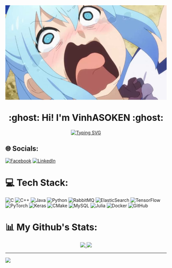 <picture>
    <img align="center" src="assert/1d3b5765d96ace1858acf843b1f9d13f.png" alt="Header Img">
</picture>

<h1 align="center">
  :ghost:	 Hi! I'm VinhASOKEN :ghost:	
</h1>

<p align="center">
<a href="https://git.io/typing-svg"><img align="center" src="https://readme-typing-svg.demolab.com?font=Fira+Code&pause=1000&center=true&vCenter=true&width=550&height=70&lines=I'm+an+AI+Engineer.+Nice+to+meet+you.+%F0%9F%90%B3" alt="Typing SVG" /></a>
</p>

## 🌐 Socials:
[![Facebook](https://img.shields.io/badge/Facebook-%231877F2.svg?logo=Facebook&logoColor=white)](https://facebook.com/profile.php?id=100012800838748) [![LinkedIn](https://img.shields.io/badge/LinkedIn-%230077B5.svg?logo=linkedin&logoColor=white)](https://linkedin.com/in/vinh-nguyen-thanh-393547324) 

# 💻 Tech Stack:
![C](https://img.shields.io/badge/c-%2300599C.svg?style=for-the-badge&logo=c&logoColor=white) ![C++](https://img.shields.io/badge/c++-%2300599C.svg?style=for-the-badge&logo=c%2B%2B&logoColor=white) ![Java](https://img.shields.io/badge/java-%23ED8B00.svg?style=for-the-badge&logo=openjdk&logoColor=white) ![Python](https://img.shields.io/badge/python-3670A0?style=for-the-badge&logo=python&logoColor=ffdd54) ![RabbitMQ](https://img.shields.io/badge/rabbitmq-FF6600?style=for-the-badge&logo=rabbitmq&logoColor=white) ![ElasticSearch](https://img.shields.io/badge/-ElasticSearch-005571?style=for-the-badge&logo=elasticsearch) ![TensorFlow](https://img.shields.io/badge/TensorFlow-%23FF6F00.svg?style=for-the-badge&logo=TensorFlow&logoColor=white) ![PyTorch](https://img.shields.io/badge/PyTorch-%23EE4C2C.svg?style=for-the-badge&logo=PyTorch&logoColor=white) ![Keras](https://img.shields.io/badge/Keras-%23D00000.svg?style=for-the-badge&logo=Keras&logoColor=white) ![CMake](https://img.shields.io/badge/CMake-%23008FBA.svg?style=for-the-badge&logo=cmake&logoColor=white) ![MySQL](https://img.shields.io/badge/mysql-4479A1.svg?style=for-the-badge&logo=mysql&logoColor=white) ![Julia](https://img.shields.io/badge/-Julia-9558B2?style=for-the-badge&logo=julia&logoColor=white) ![Docker](https://img.shields.io/badge/docker-%230db7ed.svg?style=for-the-badge&logo=docker&logoColor=white) ![GitHub](https://img.shields.io/badge/github-%23121011.svg?style=for-the-badge&logo=github&logoColor=white)

# 📊 My Github's Stats:
<p align="center">
<a href="https://github.com/anuraghazra/github-readme-stats">
  <img height=200 src="https://github-readme-stats.vercel.app/api?username=VinhASOKEN&show_icons=true&theme=one_dark_pro" />
</a>
<a href="https://github.com/anuraghazra/convoychat">
  <img height=200 src="https://github-readme-stats.vercel.app/api/top-langs?username=VinhASOKEN&layout=compact&langs_count=8&card_width=320&theme=one_dark_pro" />
</a>
</p>


---
[![](https://visitcount.itsvg.in/api?id=VinhASOKEN&icon=5&color=9)](https://visitcount.itsvg.in)
